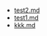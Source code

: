 * [test2.md](/docs/202301/test2.md)
* [test1.md](/docs/202301/test1.md)
* [kkk.md](/docs/202301/kkk.md)
